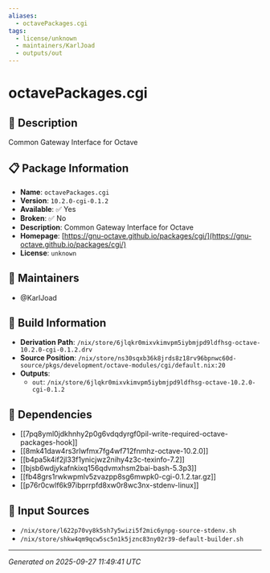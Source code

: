 ```yaml
---
aliases:
  - octavePackages.cgi
tags:
  - license/unknown
  - maintainers/KarlJoad
  - outputs/out
---
```


# octavePackages.cgi

## 📝 Description

Common Gateway Interface for Octave

## 📋 Package Information

- **Name**: `octavePackages.cgi`
- **Version**: `10.2.0-cgi-0.1.2`
- **Available**: ✅ Yes
- **Broken**: ✅ No
- **Description**: Common Gateway Interface for Octave
- **Homepage**: [https://gnu-octave.github.io/packages/cgi/](https://gnu-octave.github.io/packages/cgi/)
- **License**: `unknown`
## 👥 Maintainers

- @KarlJoad


## 🔧 Build Information

- **Derivation Path**: `/nix/store/6jlqkr0mixvkimvpm5iybmjpd9ldfhsg-octave-10.2.0-cgi-0.1.2.drv`
- **Source Position**: `/nix/store/ns30sqxb36k8jrds8z18rv96bpnwc60d-source/pkgs/development/octave-modules/cgi/default.nix:20`
- **Outputs**:
  - `out`:  `/nix/store/6jlqkr0mixvkimvpm5iybmjpd9ldfhsg-octave-10.2.0-cgi-0.1.2`

## 🔗 Dependencies

- [[7pq8yml0jdkhnhy2p0g6vdqdyrgf0pil-write-required-octave-packages-hook]]
- [[8mk41daw4rs3rlwfmx7fg4wf712fnmhz-octave-10.2.0]]
- [[b4pa5k4if2jl33f1ynicjwz2nihy4z3c-texinfo-7.2]]
- [[bjsb6wdjykafnkixq156qdvmxhsm2bai-bash-5.3p3]]
- [[fb48grs1rwkwpmlv5zvazpp8sg6mwpk0-cgi-0.1.2.tar.gz]]
- [[p76r0cwlf6k97ibprrpfd8xw0r8wc3nx-stdenv-linux]]

## 📁 Input Sources

- `/nix/store/l622p70vy8k5sh7y5wizi5f2mic6ynpg-source-stdenv.sh`
- `/nix/store/shkw4qm9qcw5sc5n1k5jznc83ny02r39-default-builder.sh`

---
*Generated on 2025-09-27 11:49:41 UTC*
